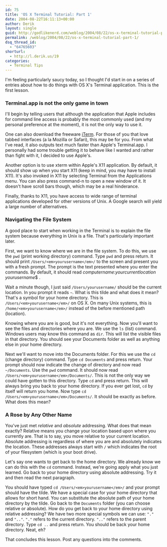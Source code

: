 ```yaml
---
id: 75
title: 'OS X Terminal Tutorial: Part 1'
date: 2004-08-22T16:11:13+00:00
author: Derik
layout: single
guid: http://godlikenerd.com/weblog/2004/08/22/os-x-terminal-tutorial-part-1/
permalink: /weblog/2004/08/22/os-x-terminal-tutorial-part-1/
dsq_thread_id:
  - "64765603"
shorturl:
  - http://l.derik.us/19
categories:
  - Terminal Tips
---
```

I'm feeling particularly saucy today, so I thought I'd start in on a series of entries about how to do things with OS X's Terminal application. This is the first lesson.

<!--more-->

### Terminal.app is not the only game in town

I'll begin by telling users that although the application that Apple includes for command line access is probably the most commonly used (and my personal preference at the moment), it is not the only way to use it.

One can also download the freeware [iTerm](http://iterm.sourceforge.net/). For those of you that love tabbed interfaces (a la Mozilla or Safari), this may be for you. From what I've read, it also outputs text much faster than Apple's Terminal.app. I personally had some trouble getting it to behave like I wanted and rather than fight with it, I decided to use Apple's.

Another option is to use xterm within Apple's X11 application. By default, it should show up when you start X11 (keep in mind, you may have to install X11). It's also invoked in X11 by selecting Terminal from the Applications menu. You can also press command-n to open a new window of it. It doesn't have scroll bars though, which may be a real hinderance.

Finally, thanks to X11, you have access to wide range of terminal applications developed for other versions of Unix. A Google search will yield a large number of alternatives.

### Navigating the File System

A good place to start when working in the Terminal is to explain the file system because everything in Unix is a file. That's particularly important later.

First, we want to know where we are in the file system. To do this, we use the `pwd` (print working directory) command. Type `pwd` and press return. It should print `/Users/<em>yourusername</em>/` to the screen and present you with a fresh prompt. The prompt is the text presented where you enter the commands. By default, it should read _computername_:_yourcurrentlocation_ _yourusername_$ .

Wait a minute though, I just said `/Users/yourusername/` should be the current location. In you prompt it reads `~`. What is this tilde and what does it mean? That's a symbol for your home directory. This is `/Users/<em>yourusername</em>/` on OS X. On many Unix systems, this is `/home/<em>yourusername</em>/` instead of the before mentioned path (location).

Knowing where you are is good, but it's not everything. Now you'll want to see the files and directories where you are. We use the `ls` (list) command. Windows users may know this command as `dir`. This will list the visible files in that directory. You should see your Documents folder as well as anything else in your home directory.

Next we'll want to move into the Documents folder. For this we use the `cd` (change directory) command. Type `cd Documents` and press return. Your prompt should now indicate the change of directory and now read `~/Documents`. Use the `pwd` command. It should now read `/Users/<em>yourusername</em>/Documents/`. This is not the only way we could have gotten to this directory. Type `cd` and press return. This will always bring you back to your home directory. If you ever get lost, `cd` by itself will return you home. Now type `cd /Users/<em>yourusername</em>/Documents/`. It should be exactly as before. What does this mean?

### A Rose by Any Other Name

You've just met _relative_ and _absolute_ addressing. What does that mean exactly? Relative means you change your location based upon where you currently are. That is to say, you move relative to your current location. Absolute addressing is regardless of where you are and absolutely indicates the location. These addresses always start with `/` which indicates the root of your filesystem (which is your boot drive).

Let's say one wants to get back to the home directory. We already know we can do this with the `cd` command. Instead, we're going apply what you just learned. Go back to your home directory using absolute addressing. Try it and then read the next paragraph.

You should have typed `cd /Users/<em>yourusername</em>/` and your prompt should have the tilde. We have a special case for your home directory that allows for short hand. You can substitute the absolute path of your home directory by the tilde. Go back to the `Documents` folder (you can choose relative or absolute). How do you get back to your home directory using relative addressing? We have two more special symbols we can use: `"."` and `".."`.  `"."` refers to the current directory. `".."` refers to the parent directory. Type `cd ..` and press return. You should be back your home directory. Neat, eh?

That concludes this lesson. Post any questions into the comments.